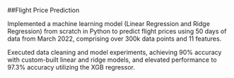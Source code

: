 ##Flight Price Prediction
 
Implemented a machine learning model (Linear Regression and Ridge Regression) from scratch in Python to 
predict flight prices using 50 days of data from March 2022, comprising over 300k data points and 11 features.

Executed data cleaning and model experiments, achieving 90% accuracy with custom-built linear and ridge 
models, and elevated performance to 97.3% accuracy utilizing the XGB regressor.

